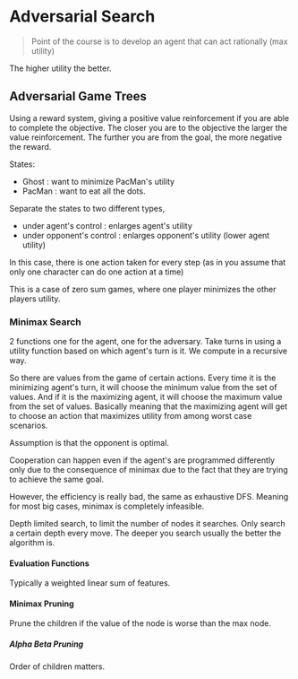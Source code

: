 # Adversarial Search
> Point of the course is to develop an agent that can act rationally (max utility)

The higher utility the better.

## Adversarial Game Trees
Using a reward system, giving a positive value reinforcement if you are able to complete the objective. The closer you are to the objective the larger the value reinforcement. The further you are from the goal, the more negative the reward.

States:
- Ghost : want to minimize PacMan's utility
- PacMan : want to eat all the dots.

Separate the states to two different types,
- under agent's control : enlarges agent's utility
- under opponent's control : enlarges opponent's utility (lower agent utility)

In this case, there is one action taken for every step (as in you assume that only one character can do one action at a time)

This is a case of zero sum games, where one player minimizes the other players utility.

### Minimax Search
2 functions one for the agent, one for the adversary. Take turns in using a utility function based on which agent's turn is it. We compute in a recursive way.

So there are values from the game of certain actions. Every time it is the minimizing agent's turn, it will choose the minimum value from the set of values. And if it is the maximizing agent, it will choose the maximum value from the set of values. Basically meaning that the maximizing agent will get to choose an action that maximizes utility from among worst case scenarios.

Assumption is that the opponent is optimal.

Cooperation can happen even if the agent's are programmed differently only due to the consequence of minimax due to the fact that they are trying to achieve the same goal.

However, the efficiency is really bad, the same as exhaustive DFS. Meaning for most big cases, minimax is completely infeasible.

Depth limited search, to limit the number of nodes it searches. Only search a certain depth every move. The deeper you search usually the better the algorithm is.

#### Evaluation Functions
Typically a weighted linear sum of features.

#### Minimax Pruning
Prune the children if the value of the node is worse than the max node.

##### Alpha Beta Pruning
Order of children matters.
